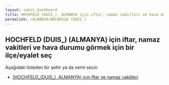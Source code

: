 ```yaml
---
layout: vakit_dashboard
title: HOCHFELD (DUIS_), ALMANYA için iftar, namaz vakitleri ve hava durumu - ilçe/eyalet seç
permalink: /ALMANYA/HOCHFELD (DUIS_)
---
```


## HOCHFELD (DUIS_) (ALMANYA) için iftar, namaz vakitleri ve hava durumu  görmek için bir ilçe/eyalet seç

Aşağıdaki listeden bir şehir ya da semt seçin

* [ (HOCHFELD_(DUIS_), ALMANYA) için iftar ve namaz vakitleri](/ALMANYA/HOCHFELD_(DUIS_)/)

<script type="text/javascript">
  var GLOBAL_COUNTRY = 'ALMANYA';
  var GLOBAL_CITY = 'HOCHFELD (DUIS_)';
  var GLOBAL_STATE = 'HOCHFELD (DUIS_)';
</script>
